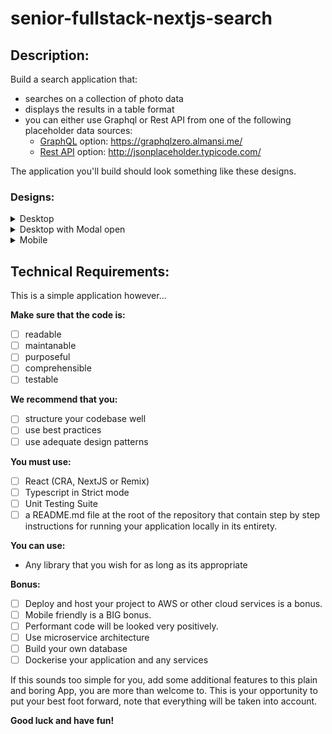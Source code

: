# senior-fullstack-nextjs-search

## Description:
Build a search application that:

- searches on a collection of photo data
- displays the results in a table format
- you can either use Graphql or Rest API from one of the following placeholder data sources:
  - [GraphQL](https://graphql.org/) option: https://graphqlzero.almansi.me/
  - [Rest API](https://en.wikipedia.org/wiki/Representational_state_transfer) option: http://jsonplaceholder.typicode.com/

The application you'll build should look something like these designs.

### Designs:

<details>
  <summary>Desktop</summary>

  ![page design desktop view](./page_design_desktop.svg)
  
</details>

<details>
  <summary>Desktop with Modal open</summary>

  ![page design desktop view with modal open](./page_design_desktop_modal.svg)  

</details>

<details>
  <summary>Mobile</summary>

  ![page design mobile view](./page_design_mobile.svg)

</details>


## Technical Requirements:

This is a simple application however...

**Make sure that the code is:**
- [ ] readable
- [ ] maintanable
- [ ] purposeful
- [ ] comprehensible
- [ ] testable

**We recommend that you:**
- [ ] structure your codebase well
- [ ] use best practices
- [ ] use adequate design patterns

**You must use:**
- [ ] React (CRA, NextJS or Remix)
- [ ] Typescript in Strict mode
- [ ] Unit Testing Suite
- [ ] a README.md file at the root of the repository that contain step by step instructions for running your application locally in its entirety.

**You can use:**
- Any library that you wish for as long as its appropriate

**Bonus:**
- [ ] Deploy and host your project to AWS or other cloud services is a bonus.
- [ ] Mobile friendly is a BIG bonus.
- [ ] Performant code will be looked very positively.
- [ ] Use microservice architecture
- [ ] Build your own database
- [ ] Dockerise your application and any services

If this sounds too simple for you, add some additional features to this plain and boring App, you are more than welcome to.
This is your opportunity to put your best foot forward, note that everything will be taken into account.


**Good luck and have fun!**

